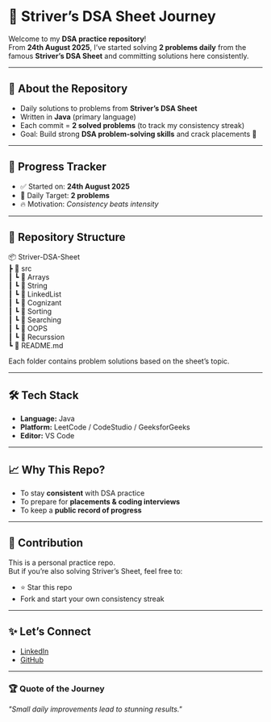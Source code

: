 # 🚀 Striver’s DSA Sheet Journey  

Welcome to my **DSA practice repository**!  
From **24th August 2025**, I’ve started solving **2 problems daily** from the famous **Striver’s DSA Sheet** and committing solutions here consistently.  

---

## 📌 About the Repository  
- Daily solutions to problems from **Striver’s DSA Sheet**  
- Written in **Java** (primary language)  
- Each commit = **2 solved problems** (to track my consistency streak)  
- Goal: Build strong **DSA problem-solving skills** and crack placements 🚀  

---

## 📅 Progress Tracker  
- ✅ Started on: **24th August 2025**  
- 🎯 Daily Target: **2 problems**  
- 🔥 Motivation: *Consistency beats intensity*  

---

## 📂 Repository Structure    
📦 Striver-DSA-Sheet  
 ┣ 📂 src  
 ┃ ┗ 📂 Arrays  
 ┃ ┗ 📂 String  
 ┃ ┗ 📂 LinkedList  
 ┃ ┗ 📂 Cognizant  
 ┃ ┗ 📂 Sorting  
 ┃ ┗ 📂 Searching  
 ┃ ┗ 📂 OOPS  
 ┃ ┗ 📂 Recurssion  
 ┗ 📜 README.md  
  
Each folder contains problem solutions based on the sheet’s topic.

---

## 🛠 Tech Stack  
- **Language:** Java  
- **Platform:** LeetCode / CodeStudio / GeeksforGeeks  
- **Editor:** VS Code  

---

## 📈 Why This Repo?  
- To stay **consistent** with DSA practice  
- To prepare for **placements & coding interviews**  
- To keep a **public record of progress**  

---

## 🤝 Contribution  
This is a personal practice repo.  
But if you’re also solving Striver’s Sheet, feel free to:  
- ⭐ Star this repo  
- Fork and start your own consistency streak  

---

## ✨ Let’s Connect  
- [LinkedIn](https://www.linkedin.com/in/aniket-adhav-057b16264)  
- [GitHub](https://github.com/Anix12)  

---

### 🏆 Quote of the Journey  
*"Small daily improvements lead to stunning results."*
